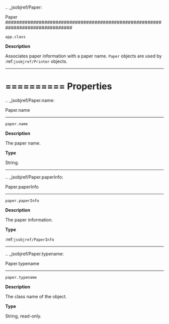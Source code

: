 .. _jsobjref/Paper:

Paper
################################################################################

``app.class``

**Description**

Associates paper information with a paper name. ``Paper`` objects are used by :ref:`jsobjref/Printer` objects.

----

==========
Properties
==========

.. _jsobjref/Paper.name:

Paper.name
********************************************************************************

``paper.name``

**Description**

The paper name.

**Type**

String.

----

.. _jsobjref/Paper.paperInfo:

Paper.paperInfo
********************************************************************************

``paper.paperInfo``

**Description**

The paper information.

**Type**

:ref:`jsobjref/PaperInfo`

----

.. _jsobjref/Paper.typename:

Paper.typename
********************************************************************************

``paper.typename``

**Description**

The class name of the object.

**Type**

String, read-only.
